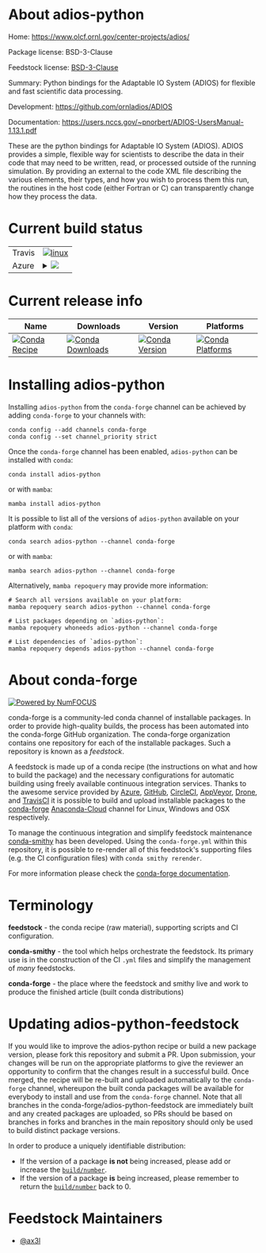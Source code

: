 About adios-python
==================

Home: https://www.olcf.ornl.gov/center-projects/adios/

Package license: BSD-3-Clause

Feedstock license: [BSD-3-Clause](https://github.com/conda-forge/adios-python-feedstock/blob/main/LICENSE.txt)

Summary: Python bindings for the Adaptable IO System (ADIOS) for flexible and fast scientific data processing.

Development: https://github.com/ornladios/ADIOS

Documentation: https://users.nccs.gov/~pnorbert/ADIOS-UsersManual-1.13.1.pdf

These are the python bindings for Adaptable IO System (ADIOS).
ADIOS provides a simple, flexible way
for scientists to describe the data in their code that may need
to be written, read, or processed outside of the running
simulation. By providing an external to the code XML file
describing the various elements, their types, and how you wish
to process them this run, the routines in the host code (either
Fortran or C) can transparently change how they process the
data.


Current build status
====================


<table><tr>
    <td>Travis</td>
    <td>
      <a href="https://app.travis-ci.com/conda-forge/adios-python-feedstock">
        <img alt="linux" src="https://img.shields.io/travis/com/conda-forge/adios-python-feedstock/main.svg?label=Linux">
      </a>
    </td>
  </tr>
    
  <tr>
    <td>Azure</td>
    <td>
      <details>
        <summary>
          <a href="https://dev.azure.com/conda-forge/feedstock-builds/_build/latest?definitionId=26&branchName=main">
            <img src="https://dev.azure.com/conda-forge/feedstock-builds/_apis/build/status/adios-python-feedstock?branchName=main">
          </a>
        </summary>
        <table>
          <thead><tr><th>Variant</th><th>Status</th></tr></thead>
          <tbody><tr>
              <td>linux_64_numpy1.19python3.7.____cpython</td>
              <td>
                <a href="https://dev.azure.com/conda-forge/feedstock-builds/_build/latest?definitionId=26&branchName=main">
                  <img src="https://dev.azure.com/conda-forge/feedstock-builds/_apis/build/status/adios-python-feedstock?branchName=main&jobName=linux&configuration=linux_64_numpy1.19python3.7.____cpython" alt="variant">
                </a>
              </td>
            </tr><tr>
              <td>linux_64_numpy1.19python3.8.____73_pypy</td>
              <td>
                <a href="https://dev.azure.com/conda-forge/feedstock-builds/_build/latest?definitionId=26&branchName=main">
                  <img src="https://dev.azure.com/conda-forge/feedstock-builds/_apis/build/status/adios-python-feedstock?branchName=main&jobName=linux&configuration=linux_64_numpy1.19python3.8.____73_pypy" alt="variant">
                </a>
              </td>
            </tr><tr>
              <td>linux_64_numpy1.19python3.8.____cpython</td>
              <td>
                <a href="https://dev.azure.com/conda-forge/feedstock-builds/_build/latest?definitionId=26&branchName=main">
                  <img src="https://dev.azure.com/conda-forge/feedstock-builds/_apis/build/status/adios-python-feedstock?branchName=main&jobName=linux&configuration=linux_64_numpy1.19python3.8.____cpython" alt="variant">
                </a>
              </td>
            </tr><tr>
              <td>linux_64_numpy1.19python3.9.____73_pypy</td>
              <td>
                <a href="https://dev.azure.com/conda-forge/feedstock-builds/_build/latest?definitionId=26&branchName=main">
                  <img src="https://dev.azure.com/conda-forge/feedstock-builds/_apis/build/status/adios-python-feedstock?branchName=main&jobName=linux&configuration=linux_64_numpy1.19python3.9.____73_pypy" alt="variant">
                </a>
              </td>
            </tr><tr>
              <td>linux_64_numpy1.19python3.9.____cpython</td>
              <td>
                <a href="https://dev.azure.com/conda-forge/feedstock-builds/_build/latest?definitionId=26&branchName=main">
                  <img src="https://dev.azure.com/conda-forge/feedstock-builds/_apis/build/status/adios-python-feedstock?branchName=main&jobName=linux&configuration=linux_64_numpy1.19python3.9.____cpython" alt="variant">
                </a>
              </td>
            </tr><tr>
              <td>linux_64_numpy1.21python3.10.____cpython</td>
              <td>
                <a href="https://dev.azure.com/conda-forge/feedstock-builds/_build/latest?definitionId=26&branchName=main">
                  <img src="https://dev.azure.com/conda-forge/feedstock-builds/_apis/build/status/adios-python-feedstock?branchName=main&jobName=linux&configuration=linux_64_numpy1.21python3.10.____cpython" alt="variant">
                </a>
              </td>
            </tr><tr>
              <td>linux_aarch64_numpy1.19python3.7.____cpython</td>
              <td>
                <a href="https://dev.azure.com/conda-forge/feedstock-builds/_build/latest?definitionId=26&branchName=main">
                  <img src="https://dev.azure.com/conda-forge/feedstock-builds/_apis/build/status/adios-python-feedstock?branchName=main&jobName=linux&configuration=linux_aarch64_numpy1.19python3.7.____cpython" alt="variant">
                </a>
              </td>
            </tr><tr>
              <td>linux_aarch64_numpy1.19python3.8.____73_pypy</td>
              <td>
                <a href="https://dev.azure.com/conda-forge/feedstock-builds/_build/latest?definitionId=26&branchName=main">
                  <img src="https://dev.azure.com/conda-forge/feedstock-builds/_apis/build/status/adios-python-feedstock?branchName=main&jobName=linux&configuration=linux_aarch64_numpy1.19python3.8.____73_pypy" alt="variant">
                </a>
              </td>
            </tr><tr>
              <td>linux_aarch64_numpy1.19python3.8.____cpython</td>
              <td>
                <a href="https://dev.azure.com/conda-forge/feedstock-builds/_build/latest?definitionId=26&branchName=main">
                  <img src="https://dev.azure.com/conda-forge/feedstock-builds/_apis/build/status/adios-python-feedstock?branchName=main&jobName=linux&configuration=linux_aarch64_numpy1.19python3.8.____cpython" alt="variant">
                </a>
              </td>
            </tr><tr>
              <td>linux_aarch64_numpy1.19python3.9.____73_pypy</td>
              <td>
                <a href="https://dev.azure.com/conda-forge/feedstock-builds/_build/latest?definitionId=26&branchName=main">
                  <img src="https://dev.azure.com/conda-forge/feedstock-builds/_apis/build/status/adios-python-feedstock?branchName=main&jobName=linux&configuration=linux_aarch64_numpy1.19python3.9.____73_pypy" alt="variant">
                </a>
              </td>
            </tr><tr>
              <td>linux_aarch64_numpy1.19python3.9.____cpython</td>
              <td>
                <a href="https://dev.azure.com/conda-forge/feedstock-builds/_build/latest?definitionId=26&branchName=main">
                  <img src="https://dev.azure.com/conda-forge/feedstock-builds/_apis/build/status/adios-python-feedstock?branchName=main&jobName=linux&configuration=linux_aarch64_numpy1.19python3.9.____cpython" alt="variant">
                </a>
              </td>
            </tr><tr>
              <td>linux_aarch64_numpy1.21python3.10.____cpython</td>
              <td>
                <a href="https://dev.azure.com/conda-forge/feedstock-builds/_build/latest?definitionId=26&branchName=main">
                  <img src="https://dev.azure.com/conda-forge/feedstock-builds/_apis/build/status/adios-python-feedstock?branchName=main&jobName=linux&configuration=linux_aarch64_numpy1.21python3.10.____cpython" alt="variant">
                </a>
              </td>
            </tr><tr>
              <td>linux_ppc64le_numpy1.19python3.7.____cpython</td>
              <td>
                <a href="https://dev.azure.com/conda-forge/feedstock-builds/_build/latest?definitionId=26&branchName=main">
                  <img src="https://dev.azure.com/conda-forge/feedstock-builds/_apis/build/status/adios-python-feedstock?branchName=main&jobName=linux&configuration=linux_ppc64le_numpy1.19python3.7.____cpython" alt="variant">
                </a>
              </td>
            </tr><tr>
              <td>linux_ppc64le_numpy1.19python3.8.____73_pypy</td>
              <td>
                <a href="https://dev.azure.com/conda-forge/feedstock-builds/_build/latest?definitionId=26&branchName=main">
                  <img src="https://dev.azure.com/conda-forge/feedstock-builds/_apis/build/status/adios-python-feedstock?branchName=main&jobName=linux&configuration=linux_ppc64le_numpy1.19python3.8.____73_pypy" alt="variant">
                </a>
              </td>
            </tr><tr>
              <td>linux_ppc64le_numpy1.19python3.8.____cpython</td>
              <td>
                <a href="https://dev.azure.com/conda-forge/feedstock-builds/_build/latest?definitionId=26&branchName=main">
                  <img src="https://dev.azure.com/conda-forge/feedstock-builds/_apis/build/status/adios-python-feedstock?branchName=main&jobName=linux&configuration=linux_ppc64le_numpy1.19python3.8.____cpython" alt="variant">
                </a>
              </td>
            </tr><tr>
              <td>linux_ppc64le_numpy1.19python3.9.____73_pypy</td>
              <td>
                <a href="https://dev.azure.com/conda-forge/feedstock-builds/_build/latest?definitionId=26&branchName=main">
                  <img src="https://dev.azure.com/conda-forge/feedstock-builds/_apis/build/status/adios-python-feedstock?branchName=main&jobName=linux&configuration=linux_ppc64le_numpy1.19python3.9.____73_pypy" alt="variant">
                </a>
              </td>
            </tr><tr>
              <td>linux_ppc64le_numpy1.19python3.9.____cpython</td>
              <td>
                <a href="https://dev.azure.com/conda-forge/feedstock-builds/_build/latest?definitionId=26&branchName=main">
                  <img src="https://dev.azure.com/conda-forge/feedstock-builds/_apis/build/status/adios-python-feedstock?branchName=main&jobName=linux&configuration=linux_ppc64le_numpy1.19python3.9.____cpython" alt="variant">
                </a>
              </td>
            </tr><tr>
              <td>linux_ppc64le_numpy1.21python3.10.____cpython</td>
              <td>
                <a href="https://dev.azure.com/conda-forge/feedstock-builds/_build/latest?definitionId=26&branchName=main">
                  <img src="https://dev.azure.com/conda-forge/feedstock-builds/_apis/build/status/adios-python-feedstock?branchName=main&jobName=linux&configuration=linux_ppc64le_numpy1.21python3.10.____cpython" alt="variant">
                </a>
              </td>
            </tr><tr>
              <td>osx_64_numpy1.19python3.7.____cpython</td>
              <td>
                <a href="https://dev.azure.com/conda-forge/feedstock-builds/_build/latest?definitionId=26&branchName=main">
                  <img src="https://dev.azure.com/conda-forge/feedstock-builds/_apis/build/status/adios-python-feedstock?branchName=main&jobName=osx&configuration=osx_64_numpy1.19python3.7.____cpython" alt="variant">
                </a>
              </td>
            </tr><tr>
              <td>osx_64_numpy1.19python3.8.____73_pypy</td>
              <td>
                <a href="https://dev.azure.com/conda-forge/feedstock-builds/_build/latest?definitionId=26&branchName=main">
                  <img src="https://dev.azure.com/conda-forge/feedstock-builds/_apis/build/status/adios-python-feedstock?branchName=main&jobName=osx&configuration=osx_64_numpy1.19python3.8.____73_pypy" alt="variant">
                </a>
              </td>
            </tr><tr>
              <td>osx_64_numpy1.19python3.8.____cpython</td>
              <td>
                <a href="https://dev.azure.com/conda-forge/feedstock-builds/_build/latest?definitionId=26&branchName=main">
                  <img src="https://dev.azure.com/conda-forge/feedstock-builds/_apis/build/status/adios-python-feedstock?branchName=main&jobName=osx&configuration=osx_64_numpy1.19python3.8.____cpython" alt="variant">
                </a>
              </td>
            </tr><tr>
              <td>osx_64_numpy1.19python3.9.____73_pypy</td>
              <td>
                <a href="https://dev.azure.com/conda-forge/feedstock-builds/_build/latest?definitionId=26&branchName=main">
                  <img src="https://dev.azure.com/conda-forge/feedstock-builds/_apis/build/status/adios-python-feedstock?branchName=main&jobName=osx&configuration=osx_64_numpy1.19python3.9.____73_pypy" alt="variant">
                </a>
              </td>
            </tr><tr>
              <td>osx_64_numpy1.19python3.9.____cpython</td>
              <td>
                <a href="https://dev.azure.com/conda-forge/feedstock-builds/_build/latest?definitionId=26&branchName=main">
                  <img src="https://dev.azure.com/conda-forge/feedstock-builds/_apis/build/status/adios-python-feedstock?branchName=main&jobName=osx&configuration=osx_64_numpy1.19python3.9.____cpython" alt="variant">
                </a>
              </td>
            </tr><tr>
              <td>osx_64_numpy1.21python3.10.____cpython</td>
              <td>
                <a href="https://dev.azure.com/conda-forge/feedstock-builds/_build/latest?definitionId=26&branchName=main">
                  <img src="https://dev.azure.com/conda-forge/feedstock-builds/_apis/build/status/adios-python-feedstock?branchName=main&jobName=osx&configuration=osx_64_numpy1.21python3.10.____cpython" alt="variant">
                </a>
              </td>
            </tr>
          </tbody>
        </table>
      </details>
    </td>
  </tr>
</table>

Current release info
====================

| Name | Downloads | Version | Platforms |
| --- | --- | --- | --- |
| [![Conda Recipe](https://img.shields.io/badge/recipe-adios--python-green.svg)](https://anaconda.org/conda-forge/adios-python) | [![Conda Downloads](https://img.shields.io/conda/dn/conda-forge/adios-python.svg)](https://anaconda.org/conda-forge/adios-python) | [![Conda Version](https://img.shields.io/conda/vn/conda-forge/adios-python.svg)](https://anaconda.org/conda-forge/adios-python) | [![Conda Platforms](https://img.shields.io/conda/pn/conda-forge/adios-python.svg)](https://anaconda.org/conda-forge/adios-python) |

Installing adios-python
=======================

Installing `adios-python` from the `conda-forge` channel can be achieved by adding `conda-forge` to your channels with:

```
conda config --add channels conda-forge
conda config --set channel_priority strict
```

Once the `conda-forge` channel has been enabled, `adios-python` can be installed with `conda`:

```
conda install adios-python
```

or with `mamba`:

```
mamba install adios-python
```

It is possible to list all of the versions of `adios-python` available on your platform with `conda`:

```
conda search adios-python --channel conda-forge
```

or with `mamba`:

```
mamba search adios-python --channel conda-forge
```

Alternatively, `mamba repoquery` may provide more information:

```
# Search all versions available on your platform:
mamba repoquery search adios-python --channel conda-forge

# List packages depending on `adios-python`:
mamba repoquery whoneeds adios-python --channel conda-forge

# List dependencies of `adios-python`:
mamba repoquery depends adios-python --channel conda-forge
```


About conda-forge
=================

[![Powered by
NumFOCUS](https://img.shields.io/badge/powered%20by-NumFOCUS-orange.svg?style=flat&colorA=E1523D&colorB=007D8A)](https://numfocus.org)

conda-forge is a community-led conda channel of installable packages.
In order to provide high-quality builds, the process has been automated into the
conda-forge GitHub organization. The conda-forge organization contains one repository
for each of the installable packages. Such a repository is known as a *feedstock*.

A feedstock is made up of a conda recipe (the instructions on what and how to build
the package) and the necessary configurations for automatic building using freely
available continuous integration services. Thanks to the awesome service provided by
[Azure](https://azure.microsoft.com/en-us/services/devops/), [GitHub](https://github.com/),
[CircleCI](https://circleci.com/), [AppVeyor](https://www.appveyor.com/),
[Drone](https://cloud.drone.io/welcome), and [TravisCI](https://travis-ci.com/)
it is possible to build and upload installable packages to the
[conda-forge](https://anaconda.org/conda-forge) [Anaconda-Cloud](https://anaconda.org/)
channel for Linux, Windows and OSX respectively.

To manage the continuous integration and simplify feedstock maintenance
[conda-smithy](https://github.com/conda-forge/conda-smithy) has been developed.
Using the ``conda-forge.yml`` within this repository, it is possible to re-render all of
this feedstock's supporting files (e.g. the CI configuration files) with ``conda smithy rerender``.

For more information please check the [conda-forge documentation](https://conda-forge.org/docs/).

Terminology
===========

**feedstock** - the conda recipe (raw material), supporting scripts and CI configuration.

**conda-smithy** - the tool which helps orchestrate the feedstock.
                   Its primary use is in the construction of the CI ``.yml`` files
                   and simplify the management of *many* feedstocks.

**conda-forge** - the place where the feedstock and smithy live and work to
                  produce the finished article (built conda distributions)


Updating adios-python-feedstock
===============================

If you would like to improve the adios-python recipe or build a new
package version, please fork this repository and submit a PR. Upon submission,
your changes will be run on the appropriate platforms to give the reviewer an
opportunity to confirm that the changes result in a successful build. Once
merged, the recipe will be re-built and uploaded automatically to the
`conda-forge` channel, whereupon the built conda packages will be available for
everybody to install and use from the `conda-forge` channel.
Note that all branches in the conda-forge/adios-python-feedstock are
immediately built and any created packages are uploaded, so PRs should be based
on branches in forks and branches in the main repository should only be used to
build distinct package versions.

In order to produce a uniquely identifiable distribution:
 * If the version of a package **is not** being increased, please add or increase
   the [``build/number``](https://docs.conda.io/projects/conda-build/en/latest/resources/define-metadata.html#build-number-and-string).
 * If the version of a package **is** being increased, please remember to return
   the [``build/number``](https://docs.conda.io/projects/conda-build/en/latest/resources/define-metadata.html#build-number-and-string)
   back to 0.

Feedstock Maintainers
=====================

* [@ax3l](https://github.com/ax3l/)

